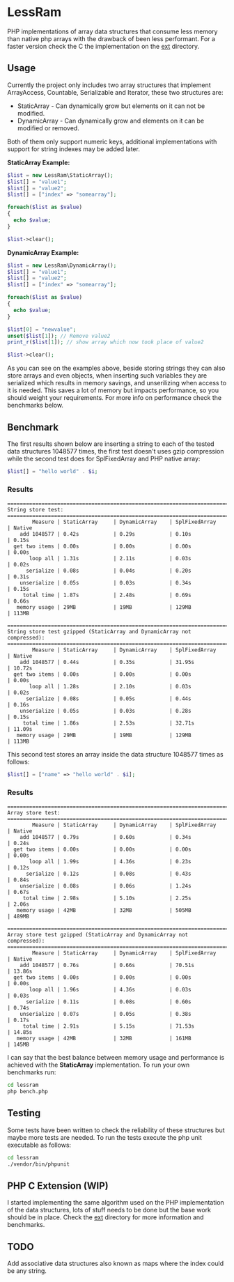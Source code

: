 # LessRam

PHP implementations of array data structures that consume less memory
than native php arrays with the drawback of been less performant. For a faster
version check the C the implementation on the 
[ext](https://github.com/jgmdev/lessram/tree/master/ext) directory.

## Usage

Currently the project only includes two array structures that implement
ArrayAccess, Countable, Serializable and Iterator, these two structures are:

* StaticArray - Can dynamically grow but elements on it can not be modified.
* DynamicArray - Can dynamically grow and elements on it can be modified or removed.

Both of them only support numeric keys, additional implementations with support
for string indexes may be added later.

**StaticArray Example:**

```php
$list = new LessRam\StaticArray();
$list[] = "value1";
$list[] = "value2";
$list[] = ["index" => "somearray"];

foreach($list as $value)
{
  echo $value;
}

$list->clear();
```

**DynamicArray Example:**

```php
$list = new LessRam\DynamicArray();
$list[] = "value1";
$list[] = "value2";
$list[] = ["index" => "somearray"];

foreach($list as $value)
{
  echo $value;
}

$list[0] = "newvalue";
unset($list[1]); // Remove value2
print_r($list[1]); // show array which now took place of value2

$list->clear();
```

As you can see on the examples above, beside storing strings they can also
store arrays and even objects, when inserting such variables they are serialized
which results in memory savings, and unserilizing when access to it is needed.
This saves a lot of memory but impacts performance, so you should weight your
requirements. For more info on performance check the benchmarks below.

## Benchmark

The first results shown below are inserting a string to each of the tested
data structures 1048577 times, the first test doesn't uses gzip compression while
the second test does for SplFixedArray and PHP native array:

```php
$list[] = "hello world" . $i;
```

### Results

```
=======================================================================
String store test:
=======================================================================
        Measure | StaticArray     | DynamicArray    | SplFixedArray   | Native
    add 1048577 | 0.42s           | 0.29s           | 0.10s           | 0.15s
  get two items | 0.00s           | 0.00s           | 0.00s           | 0.00s
       loop all | 1.31s           | 2.11s           | 0.03s           | 0.02s
      serialize | 0.08s           | 0.04s           | 0.20s           | 0.31s
    unserialize | 0.05s           | 0.03s           | 0.34s           | 0.15s
     total time | 1.87s           | 2.48s           | 0.69s           | 0.66s
   memory usage | 29MB            | 19MB            | 129MB           | 113MB

=======================================================================
String store test gzipped (StaticArray and DynamicArray not compressed):
=======================================================================
        Measure | StaticArray     | DynamicArray    | SplFixedArray   | Native
    add 1048577 | 0.44s           | 0.35s           | 31.95s          | 10.72s
  get two items | 0.00s           | 0.00s           | 0.00s           | 0.00s
       loop all | 1.28s           | 2.10s           | 0.03s           | 0.02s
      serialize | 0.08s           | 0.05s           | 0.44s           | 0.16s
    unserialize | 0.05s           | 0.03s           | 0.28s           | 0.15s
     total time | 1.86s           | 2.53s           | 32.71s          | 11.09s
   memory usage | 29MB            | 19MB            | 129MB           | 113MB
```

This second test stores an array inside the data structure 1048577 times
as follows:

```php
$list[] = ["name" => "hello world" . $i];
```

### Results

```
=======================================================================
Array store test:
=======================================================================
        Measure | StaticArray     | DynamicArray    | SplFixedArray   | Native
    add 1048577 | 0.79s           | 0.60s           | 0.34s           | 0.24s
  get two items | 0.00s           | 0.00s           | 0.00s           | 0.00s
       loop all | 1.99s           | 4.36s           | 0.23s           | 0.12s
      serialize | 0.12s           | 0.08s           | 0.43s           | 0.84s
    unserialize | 0.08s           | 0.06s           | 1.24s           | 0.67s
     total time | 2.98s           | 5.10s           | 2.25s           | 2.06s
   memory usage | 42MB            | 32MB            | 505MB           | 489MB

=======================================================================
Array store test gzipped (StaticArray and DynamicArray not compressed):
=======================================================================
        Measure | StaticArray     | DynamicArray    | SplFixedArray   | Native
    add 1048577 | 0.76s           | 0.66s           | 70.51s          | 13.86s
  get two items | 0.00s           | 0.00s           | 0.00s           | 0.00s
       loop all | 1.96s           | 4.36s           | 0.03s           | 0.03s
      serialize | 0.11s           | 0.08s           | 0.60s           | 0.74s
    unserialize | 0.07s           | 0.05s           | 0.38s           | 0.17s
     total time | 2.91s           | 5.15s           | 71.53s          | 14.85s
   memory usage | 42MB            | 32MB            | 161MB           | 145MB
```

I can say that the best balance between memory usage and performance is
achieved with the **StaticArray** implementation. To run your own benchmarks run:

```sh
cd lessram
php bench.php
```

## Testing

Some tests have been written to check the reliability of these structures but
maybe more tests are needed. To run the tests execute the php unit executable
as follows:

```sh
cd lessram
./vendor/bin/phpunit
```

## PHP C Extension (WIP)

I started implementing the same algorithm used on the PHP implementation
of the data structures, lots of stuff needs to be done but the base work
should be in place. Check the [ext](https://github.com/jgmdev/lessram/tree/master/ext) 
directory for more information and benchmarks.


## TODO

Add associative data structures also known as maps where the index could
be any string.
